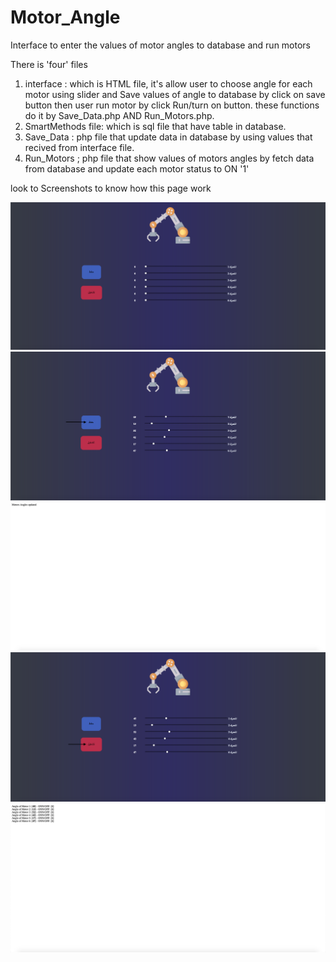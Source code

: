 # Motor_Angle
Interface to enter the values of motor angles to database and run motors

There is 'four' files  
1. interface : which is HTML file, it's allow user to choose angle for each motor using slider and Save values of angle to database by click on save button
then user run motor by click Run/turn on button. these functions do it by Save_Data.php AND Run_Motors.php. 
2. SmartMethods file: which is sql file that have table in database.
3. Save_Data : php file that update data in database by using values that recived from interface file. 
4. Run_Motors ; php file that show values of motors angles by fetch data from  database and update each motor status to ON '1'

look to Screenshots to know how this page work

<img src="Screen Shot-1.png" >
<img src="Screen Shot-3.png" >
<img src="Screen Shot-4.png" >
<img src="Screen Shot-6.png" >
<img src="Screen Shot-7.png" >

